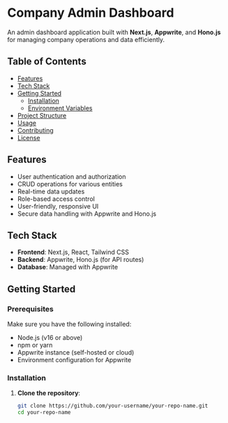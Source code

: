 # Company Admin Dashboard

An admin dashboard application built with **Next.js**, **Appwrite**, and **Hono.js** for managing company operations and data efficiently.

## Table of Contents

- [Features](#features)
- [Tech Stack](#tech-stack)
- [Getting Started](#getting-started)
  - [Installation](#installation)
  - [Environment Variables](#environment-variables)
- [Project Structure](#project-structure)
- [Usage](#usage)
- [Contributing](#contributing)
- [License](#license)

## Features

- User authentication and authorization
- CRUD operations for various entities
- Real-time data updates
- Role-based access control
- User-friendly, responsive UI
- Secure data handling with Appwrite and Hono.js

## Tech Stack

- **Frontend**: Next.js, React, Tailwind CSS
- **Backend**: Appwrite, Hono.js (for API routes)
- **Database**: Managed with Appwrite

## Getting Started

### Prerequisites

Make sure you have the following installed:

- Node.js (v16 or above)
- npm or yarn
- Appwrite instance (self-hosted or cloud)
- Environment configuration for Appwrite

### Installation

1. **Clone the repository**:

   ```bash
   git clone https://github.com/your-username/your-repo-name.git
   cd your-repo-name
